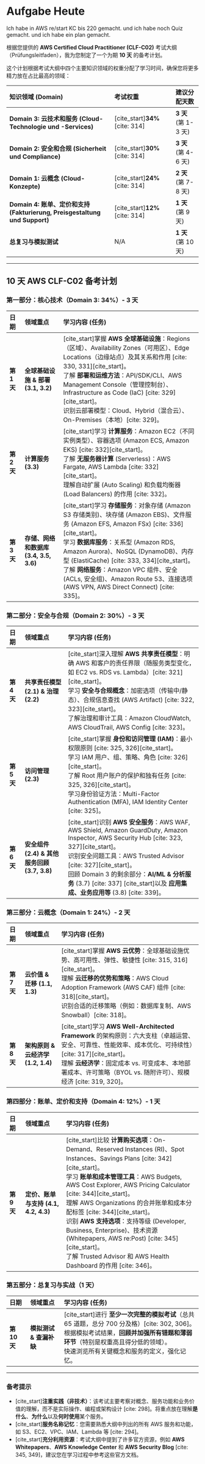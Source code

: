 # Aufgabe Heute

Ich habe in AWS re/start KC bis 220 gemacht. und ich habe noch Quiz gemacht.
und ich habe ein plan gemacht.

根据您提供的 **AWS Certified Cloud Practitioner (CLF-C02)** 考试大纲（Prüfungsleitfaden），我为您制定了一个为期 **10 天** 的备考计划。

这个计划根据考试大纲中四个主要知识领域的权重分配了学习时间，确保您将更多精力放在占比最高的领域：

| 知识领域 (Domain)                                                          | 考试权重                         | 建议分配天数         |
| :------------------------------------------------------------------------- | :------------------------------- | :------------------- |
| **Domain 3: 云技术和服务 (Cloud-Technologie und -Services)**               | [cite\_start]**34%** [cite: 314] | **3 天** (第 1-3 天) |
| **Domain 2: 安全和合规 (Sicherheit und Compliance)**                       | [cite\_start]**30%** [cite: 314] | **3 天** (第 4-6 天) |
| **Domain 1: 云概念 (Cloud-Konzepte)**                                      | [cite\_start]**24%** [cite: 314] | **2 天** (第 7-8 天) |
| **Domain 4: 账单、定价和支持 (Fakturierung, Preisgestaltung und Support)** | [cite\_start]**12%** [cite: 314] | **1 天** (第 9 天)   |
| **总复习与模拟测试**                                                       | N/A                              | **1 天** (第 10 天)  |

---

## 10 天 AWS CLF-C02 备考计划

### 第一部分：核心技术（Domain 3: 34%）- 3 天

| 日期        | 领域重点                               | 学习内容 (任务)                                                                                                                                                                                                                                                                                                                                                                                                       |
| :---------- | :------------------------------------- | :-------------------------------------------------------------------------------------------------------------------------------------------------------------------------------------------------------------------------------------------------------------------------------------------------------------------------------------------------------------------------------------------------------------------- |
| **第 1 天** | **全球基础设施 & 部署 (3.1, 3.2)**     | [cite\_start]掌握 **AWS 全球基础设施**：Regions（区域）、Availability Zones（可用区）、Edge Locations（边缘站点）及其关系和作用 [cite: 330, 331][cite\_start]。<br>了解 **部署和运维方法**：API/SDK/CLI、AWS Management Console（管理控制台）、Infrastructure as Code (IaC) [cite: 329][cite\_start]。<br>识别云部署模型：Cloud、Hybrid（混合云）、On-Premises（本地）[cite: 329]。                                   |
| **第 2 天** | **计算服务 (3.3)**                     | [cite\_start]学习 **计算服务**：Amazon EC2（不同实例类型）、容器选项 (Amazon ECS, Amazon EKS) [cite: 332][cite\_start]。<br>了解 **无服务器计算** (Serverless)：AWS Fargate, AWS Lambda [cite: 332][cite\_start]。<br>理解自动扩展 (Auto Scaling) 和负载均衡器 (Load Balancers) 的作用 [cite: 332]。                                                                                                                  |
| **第 3 天** | **存储、网络和数据库 (3.4, 3.5, 3.6)** | [cite\_start]学习 **存储服务**：对象存储 (Amazon S3 存储类别)、块存储 (Amazon EBS)、文件服务 (Amazon EFS, Amazon FSx) [cite: 336][cite\_start]。<br>学习 **数据库服务**：关系型 (Amazon RDS, Amazon Aurora)、NoSQL (DynamoDB)、内存型 (ElastiCache) [cite: 333, 334][cite\_start]。<br>了解 **网络服务**：Amazon VPC 组件、安全 (ACLs, 安全组)、Amazon Route 53、连接选项 (AWS VPN, AWS Direct Connect) [cite: 335]。 |

### 第二部分：安全与合规（Domain 2: 30%）- 3 天

| 日期        | 领域重点                                     | 学习内容 (任务)                                                                                                                                                                                                                                                                                                                                      |
| :---------- | :------------------------------------------- | :--------------------------------------------------------------------------------------------------------------------------------------------------------------------------------------------------------------------------------------------------------------------------------------------------------------------------------------------------- |
| **第 4 天** | **共享责任模型 (2.1) & 治理 (2.2)**          | [cite\_start]深入理解 **AWS 共享责任模型**：明确 AWS 和客户的责任界限（随服务类型变化，如 EC2 vs. RDS vs. Lambda）[cite: 321][cite\_start]。<br>学习 **安全与合规概念**：加密选项（传输中/静态）、合规信息查找 (AWS Artifact) [cite: 322, 323][cite\_start]。<br>了解治理和审计工具：Amazon CloudWatch, AWS CloudTrail, AWS Config [cite: 323]。     |
| **第 5 天** | **访问管理 (2.3)**                           | [cite\_start]掌握 **身份和访问管理 (IAM)**：最小权限原则 [cite: 325, 326][cite\_start]。<br>学习 IAM 用户、组、策略、角色 [cite: 326][cite\_start]。<br>了解 Root 用户账户的保护和独有任务 [cite: 325, 326][cite\_start]。<br>学习身份验证方法：Multi-Factor Authentication (MFA), IAM Identity Center [cite: 325]。                                 |
| **第 6 天** | **安全组件 (2.4) & 其他服务回顾 (3.7, 3.8)** | [cite\_start]识别 **AWS 安全服务**：AWS WAF, AWS Shield, Amazon GuardDuty, Amazon Inspector, AWS Security Hub [cite: 323, 327][cite\_start]。<br>识别安全问题工具：AWS Trusted Advisor [cite: 327][cite\_start]。<br>回顾 Domain 3 的剩余部分：**AI/ML & 分析服务** (3.7) [cite: 337] [cite\_start]以及 **应用集成、业务应用等** (3.8) [cite: 339]。 |

### 第三部分：云概念（Domain 1: 24%）- 2 天

| 日期        | 领域重点                           | 学习内容 (任务)                                                                                                                                                                                                                                                                        |
| :---------- | :--------------------------------- | :------------------------------------------------------------------------------------------------------------------------------------------------------------------------------------------------------------------------------------------------------------------------------------- |
| **第 7 天** | **云价值 & 迁移 (1.1, 1.3)**       | [cite\_start]掌握 **AWS 云优势**：全球基础设施优势、高可用性、弹性、敏捷性 [cite: 315, 316][cite\_start]。<br>理解 **云迁移的优势和策略**：AWS Cloud Adoption Framework (AWS CAF) 组件 [cite: 318][cite\_start]。<br>识别合适的迁移策略（例如：数据库复制、AWS Snowball）[cite: 318]。 |
| **第 8 天** | **架构原则 & 云经济学 (1.2, 1.4)** | [cite\_start]学习 **AWS Well-Architected Framework** 的架构原则：六大支柱（卓越运营、安全、可靠性、性能效率、成本优化、可持续性）[cite: 317][cite\_start]。<br>理解 **云经济学**：固定成本 vs. 可变成本、本地部署成本、许可策略（BYOL vs. 随附许可）、规模经济 [cite: 319, 320]。      |

### 第四部分：账单、定价和支持（Domain 4: 12%）- 1 天

| 日期        | 领域重点                             | 学习内容 (任务)                                                                                                                                                                                                                                                                                                                                                                                                                                                                                                                            |
| :---------- | :----------------------------------- | :----------------------------------------------------------------------------------------------------------------------------------------------------------------------------------------------------------------------------------------------------------------------------------------------------------------------------------------------------------------------------------------------------------------------------------------------------------------------------------------------------------------------------------------- |
| **第 9 天** | **定价、账单与支持 (4.1, 4.2, 4.3)** | [cite\_start]比较 **计算购买选项**：On-Demand、Reserved Instances (RI)、Spot Instances、Savings Plans [cite: 342][cite\_start]。<br>学习 **账单和成本管理工具**：AWS Budgets, AWS Cost Explorer, AWS Pricing Calculator [cite: 344][cite\_start]。<br>理解 AWS Organizations 的合并账单和成本分配标签 [cite: 344][cite\_start]。<br>识别 **AWS 支持选项**：支持等级 (Developer, Business, Enterprise)、技术资源 (Whitepapers, AWS re:Post) [cite: 345][cite\_start]。<br>了解 Trusted Advisor 和 AWS Health Dashboard 的作用 [cite: 346]。 |

### 第五部分：总复习与实战（1 天）

| 日期         | 领域重点                | 学习内容 (任务)                                                                                                                                                                                                                       |
| :----------- | :---------------------- | :------------------------------------------------------------------------------------------------------------------------------------------------------------------------------------------------------------------------------------ |
| **第 10 天** | **模拟测试 & 查漏补缺** | [cite\_start]进行 **至少一次完整的模拟考试**（总共 65 道题，总分 700 分及格）[cite: 302, 306]。<br>根据模拟考试结果，**回顾并加强所有错题和薄弱环节**（特别是权重高且得分低的领域）。<br>快速浏览所有关键概念和服务的定义，强化记忆。 |

---

### 备考提示

- [cite\_start]**注重实践（非技术）**：该考试主要考察对概念、服务功能和业务价值的理解，而不是实际操作、编程或架构设计 [cite: 298]。将重点放在理解**是什么**、**为什么**以及**何时使用**某个服务。
- [cite\_start]**服务名称记忆**：您需要熟悉大纲中列出的所有 AWS 服务和功能，如 S3、EC2、VPC、IAM、Lambda 等 [cite: 294]。
- [cite\_start]**充分利用资源**：考试大纲中提到了许多官方资源，例如 **AWS Whitepapers**、**AWS Knowledge Center** 和 **AWS Security Blog** [cite: 345, 349]，建议您在学习过程中参考这些官方文档。
